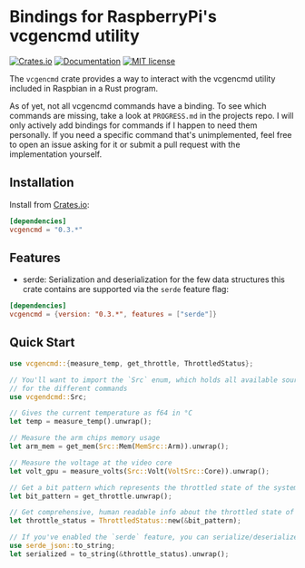 # Bindings for RaspberryPi's vcgencmd utility

[![Crates.io](https://img.shields.io/crates/v/vcgencmd.svg)](https://crates.io/crates/vcgencmd)
[![Documentation](https://docs.rs/vcgencmd/badge.svg)](https://docs.rs/vcgencmd)
[![MIT license](https://img.shields.io/badge/License-MIT-blue.svg)](https://lbesson.mit-license.org/)

The `vcgencmd` crate provides a way to interact with the vcgencmd utility included in Raspbian in a Rust program.

As of yet, not all vcgencmd commands have a binding. To see which commands are
missing, take a look at `PROGRESS.md` in the projects repo. I will only actively
add bindings for commands if I happen to need them personally. If you need a
specific command that's unimplemented, feel free to open an issue asking for it
or submit a pull request with the implementation yourself.

## Installation

Install from [Crates.io](https://crates.io/crates/vcgencmd):

```toml
[dependencies]
vcgencmd = "0.3.*"
```

## Features
- serde: Serialization and deserialization for the few data structures this crate contains are supported via the `serde` feature flag:

```toml
[dependencies]
vcgencmd = {version: "0.3.*", features = ["serde"]}
```

## Quick Start

```rust
use vcgencmd::{measure_temp, get_throttle, ThrottledStatus};

// You'll want to import the `Src` enum, which holds all available sources
// for the different commands
use vcgendcmd::Src;

// Gives the current temperature as f64 in °C
let temp = measure_temp().unwrap();

// Measure the arm chips memory usage
let arm_mem = get_mem(Src::Mem(MemSrc::Arm)).unwrap();

// Measure the voltage at the video core
let volt_gpu = measure_volts(Src::Volt(VoltSrc::Core)).unwrap();

// Get a bit pattern which represents the throttled state of the system
let bit_pattern = get_throttle.unwrap();

// Get comprehensive, human readable info about the throttled state of the system
let throttle_status = ThrottledStatus::new(&bit_pattern);

// If you've enabled the `serde` feature, you can serialize/deserialize the crates datastructures
use serde_json::to_string;
let serialized = to_string(&throttle_status).unwrap();
```
